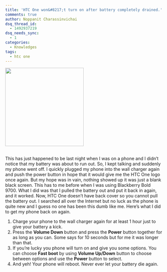 ```yaml
---
title: 'HTC One won&#8217;t turn on after battery completely drained.'
comments: true
author: Noppanit Charassinvichai
dsq_thread_id:
  - 1492937219
dsq_needs_sync:
  - 1
categories:
  - Knowledges
tags:
  - htc one
---
```

<img class="cool_border" width="250" src="https://upload.wikimedia.org/wikipedia/commons/3/3d/HTC_One_Diagonal_View.jpg" /></img>  
</br>

This has just happened to be last night when I was on a phone and I didn&#8217;t notice that my battery was about to run out. So, I kept talking and suddenly my phone went off. I quickly plugged my phone into the wall charger again and push the power button in hope that it would give me the HTC One logo once again. But my hope was in vain, nothing showed up it was just a blank black screen. This has to me before when I was using Blackberry Bold 9700. What I did was that I pulled the battery out and put it back in again, and it worked. Now, HTC One doesn&#8217;t have back cover so you cannot pull the battery out. I searched all over the Internet but no luck as the phone is quite new and I guess no one has been this dumb like me. Here&#8217;s what I did to get my phone back on again.

1. Charge your phone to the wall charger again for at least 1 hour just to give your battery a kick.  
2. Press the **Volume Down** button and press the **Power** button together for as long as you can. Some says for 10 seconds but for me it was longer than that.  
3. If you&#8217;re lucky you phone will turn on and give you some options. You can choose **Fast boot** by using **Volume Up/Down** button to choose between options and use the **Power** button to select.  
4. And yeh! Your phone will reboot. Never ever let your battery die again.